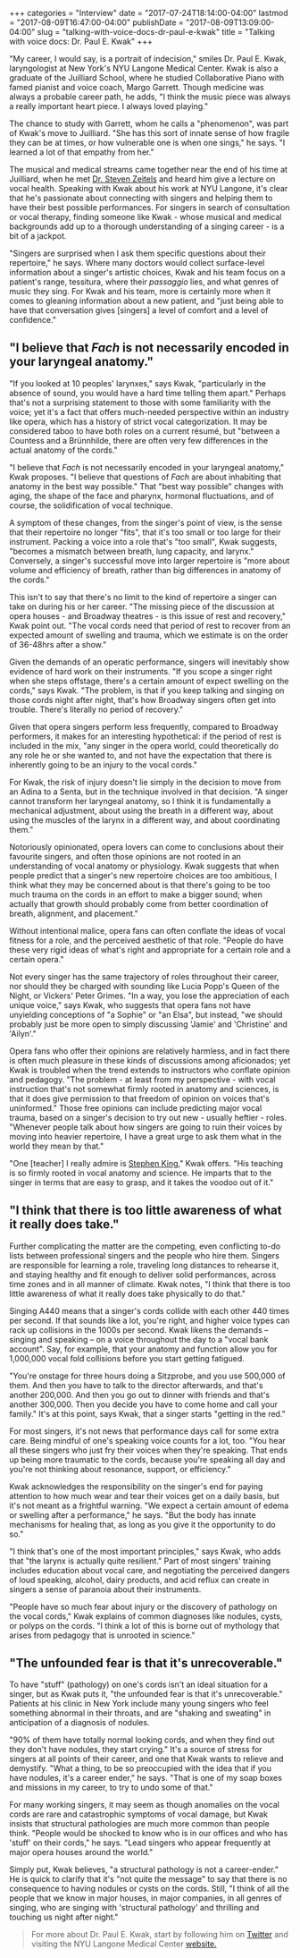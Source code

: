 +++
categories = "Interview"
date = "2017-07-24T18:14:00-04:00"
lastmod = "2017-08-09T16:47:00-04:00"
publishDate = "2017-08-09T13:09:00-04:00"
slug = "talking-with-voice-docs-dr-paul-e-kwak"
title = "Talking with voice docs: Dr. Paul E. Kwak"
+++

"My career, I would say, is a portrait of indecision," smiles Dr. Paul E. Kwak, laryngologist at New York's NYU Langone Medical Center. Kwak is also a graduate of the Juilliard School, where he studied Collaborative Piano with famed pianist and voice coach, Margo Garrett. Though medicine was always a probable career path, he adds, "I think the music piece was always a really important heart piece. I always loved playing."

The chance to study with Garrett, whom he calls a "phenomenon", was part of Kwak's move to Juilliard. "She has this sort of innate sense of how fragile they can be at times, or how vulnerable one is when one sings," he says. "I learned a lot of that empathy from her."

The musical and medical streams came together near the end of his time at Juilliard, when he met [Dr. Steven Zeitels](https://en.wikipedia.org/wiki/Steven_M._Zeitels) and heard him give a lecture on vocal health. Speaking with Kwak about his work at NYU Langone, it's clear that he's passionate about connecting with singers and helping them to have their best possible performances. For singers in search of consultation or vocal therapy, finding someone like Kwak - whose musical and medical backgrounds add up to a thorough understanding of a singing career - is a bit of a jackpot.

"Singers are surprised when I ask them specific questions about their repertoire," he says. Where many doctors would collect surface-level information about a singer's artistic choices, Kwak and his team focus on a patient's range, tessitura, where their *passaggio* lies, and what genres of music they sing. For Kwak and his team, more is certainly more when it comes to gleaning information about a new patient, and "just being able to have that conversation gives [singers] a level of comfort and a level of confidence."

## "I believe that *Fach* is not necessarily encoded in your laryngeal anatomy."

"If you looked at 10 peoples' larynxes," says Kwak, "particularly in the absence of sound, you would have a hard time telling them apart." Perhaps that's not a surprising statement to those with some familiarity with the voice; yet it's a fact that offers much-needed perspective within an industry like opera, which has a history of strict vocal categorization. It may be considered taboo to have both roles on a current résumé, but "between a Countess and a Brünnhilde, there are often very few differences in the actual anatomy of the cords."

"I believe that *Fach* is not necessarily encoded in your laryngeal anatomy," Kwak proposes. "I believe that questions of *Fach* are about inhabiting that anatomy in the best way possible." That "best way possible" changes with aging, the shape of the face and pharynx, hormonal fluctuations, and of course, the solidification of vocal technique.

A symptom of these changes, from the singer's point of view, is the sense that their repertoire no longer "fits", that it's too small or too large for their instrument. Packing a voice into a role that's "too small", Kwak suggests, "becomes a mismatch between breath, lung capacity, and larynx." Conversely, a singer's successful move into larger repertoire is "more about volume and efficiency of breath, rather than big differences in anatomy of the cords."

This isn't to say that there's no limit to the kind of repertoire a singer can take on during his or her career. "The missing piece of the discussion at opera houses - and Broadway theatres - is this issue of rest and recovery," Kwak point out. "The vocal cords need that period of rest to recover from an expected amount of swelling and trauma, which we estimate is on the order of 36-48hrs after a show."

Given the demands of an operatic performance, singers will inevitably show evidence of hard work on their instruments. "If you scope a singer right when she steps offstage, there's a certain amount of expect swelling on the cords," says Kwak. "The problem, is that if you keep talking and singing on those cords night after night, that's how Broadway singers often get into trouble. There's literally no period of recovery."

Given that opera singers perform less frequently, compared to Broadway performers, it makes for an interesting hypothetical: if the period of rest is included in the mix, "any singer in the opera world, could theoretically do any role he or she wanted to, and not have the expectation that there is inherently going to be an injury to the vocal cords."

For Kwak, the risk of injury doesn't lie simply in the decision to move from an Adina to a Senta, but in the technique involved in that decision. "A singer cannot transform her laryngeal anatomy, so I think it is fundamentally a mechanical adjustment, about using the breath in a different way, about using the muscles of the larynx in a different way, and about coordinating them." 

Notoriously opinionated, opera lovers can come to conclusions about their favourite singers, and often those opinions are not rooted in an understanding of vocal anatomy or physiology. Kwak suggests that when people predict that a singer's new repertoire choices are too ambitious, I think what they may be concerned about is that there's going to be too much trauma on the cords in an effort to make a bigger sound; when actually that growth should probably come from better coordination of breath, alignment, and placement."

Without intentional malice, opera fans can often conflate the ideas of vocal fitness for a role, and the perceived aesthetic of that role. "People do have these very rigid ideas of what's right and appropriate for a certain role and a certain opera." 

Not every singer has the same trajectory of roles throughout their career, nor should they be charged with sounding like Lucia Popp's Queen of the Night, or Vickers' Peter Grimes. "In a way, you lose the appreciation of each unique voice," says Kwak, who suggests that opera fans not have unyielding conceptions of "a Sophie" or "an Elsa", but instead, "we should probably just be more open to simply discussing 'Jamie' and 'Christine' and 'Ailyn'."

Opera fans who offer their opinions are relatively harmless, and in fact there is often much pleasure in these kinds of discussions among aficionados; yet Kwak is troubled when the trend extends to instructors who conflate opinion and pedagogy. "The problem - at least from my perspective - with vocal instruction that's not somewhat firmly rooted in anatomy and sciences, is that it does give permission to that freedom of opinion on voices that's uninformed." Those free opinions can include predicting major vocal trauma, based on a singer's decision to try out new - usually heftier - roles. "Whenever people talk about how singers are going to ruin their voices by moving into heavier repertoire, I have a great urge to ask them what in the world they mean by that."

"One [teacher] I really admire is [Stephen King](http://music.rice.edu/facultybios/king.shtml)," Kwak offers. "His teaching is so firmly rooted in vocal anatomy and science. He imparts that to the singer in terms that are easy to grasp, and it takes the voodoo out of it."

## "I think that there is too little awareness of what it really does take."

Further complicating the matter are the competing, even conflicting to-do lists between professional singers and the people who hire them. Singers are responsible for learning a role, traveling long distances to rehearse it, and staying healthy and fit enough to deliver solid performances, across time zones and in all manner of climate. Kwak notes, "I think that there is too little awareness of what it really does take physically to do that."

Singing A440 means that a singer's cords collide with each other 440 times per second. If that sounds like a lot, you're right, and higher voice types can rack up collisions in the 1000s per second. Kwak likens the demands – singing and speaking – on a voice throughout the day to a "vocal bank account". Say, for example, that your anatomy and function allow you for 1,000,000 vocal fold collisions before you start getting fatigued.

"You're onstage for three hours doing a Sitzprobe, and you use 500,000 of them. And then you have to talk to the director afterwards, and that's another 200,000. And then you go out to dinner with friends and that's another 300,000. Then you decide you have to come home and call your family." It's at this point, says Kwak, that a singer starts "getting in the red."

For most singers, it's not news that performance days call for some extra care. Being mindful of one's speaking voice counts for a lot, too. "You hear all these singers who just fry their voices when they're speaking. That ends up being more traumatic to the cords, because you're speaking all day and you're not thinking about resonance, support, or efficiency."

Kwak acknowledges the responsibility on the singer's end for paying attention to how much wear and tear their voices get on a daily basis, but it's not meant as a frightful warning. "We expect a certain amount of edema or swelling after a performance," he says. "But the body has innate mechanisms for healing that, as long as you give it the opportunity to do so."

"I think that's one of the most important principles," says Kwak, who adds that "the larynx is actually quite resilient." Part of most singers' training includes education about vocal care, and negotiating the perceived dangers of loud speaking, alcohol, dairy products, and acid reflux can create in singers a sense of paranoia about their instruments.

"People have so much fear about injury or the discovery of pathology on the vocal cords," Kwak explains of common diagnoses like nodules, cysts, or polyps on the cords. "I think a lot of this is borne out of mythology that arises from pedagogy that is unrooted in science." 

## "The unfounded fear is that it's unrecoverable."

To have "stuff" (pathology) on one's cords isn't an ideal situation for a singer, but as Kwak puts it, "the unfounded fear is that it's unrecoverable." Patients at his clinic in New York include many young singers who feel something abnormal in their throats, and are "shaking and sweating" in anticipation of a diagnosis of nodules.

"90% of them have totally normal looking cords, and when they find out they don't have nodules, they start crying." It's a source of stress for singers at all points of their career, and one that Kwak wants to relieve and demystify. "What a thing, to be so preoccupied with the idea that if you have nodules, it's a career ender," he says. "That is one of my soap boxes and missions in my career, to try to undo some of that."

For many working singers, it may seem as though anomalies on the vocal cords are rare and catastrophic symptoms of vocal damage, but Kwak insists that structural pathologies are much more common than people think. "People would be shocked to know who is in our offices and who has 'stuff' on their cords," he says. "Lead singers who appear frequently at major opera houses around the world."

Simply put, Kwak believes, "a structural pathology is not a career-ender." He is quick to clarify that it's "not quite the message" to say that there is no consequence to having nodules or cysts on the cords. Still, "I think of all the people that we know in major houses, in major companies, in all genres of singing, who are singing with 'structural pathology' and thrilling and touching us night after
night."

>For more about Dr. Paul E. Kwak, start by following him on [Twitter](https://twitter.com/paulekwak) and visiting the NYU Langone Medical Center [website.](http://nyulangone.org/conditions)
